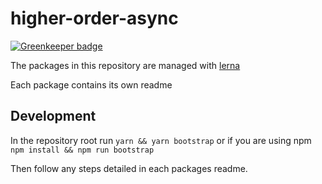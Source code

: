 # higher-order-async

[![Greenkeeper badge](https://badges.greenkeeper.io/Dean177/higher-order-async.svg)](https://greenkeeper.io/)

The packages in this repository are managed with [lerna](https://github.com/lerna/lerna)

Each package contains its own readme

## Development

In the repository root run 
`yarn && yarn bootstrap`
or if you are using npm
`npm install && npm run bootstrap`

Then follow any steps detailed in each packages readme.